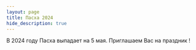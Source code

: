 ```yaml
---
layout: page
title: Пасха 2024
hide_description: true
---
```

В 2024 году Пасха выпадает на 5 мaя. Приглашаем Вас на праздник !


